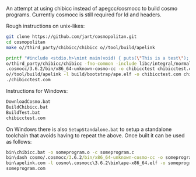 An attempt at using chibicc instead of apegcc/cosmocc to build cosmo programs.
Currently cosmocc is still required for ld and headers.

Rough instructions on unix-likes:
```sh
git clone https://github.com/jart/cosmopolitan.git
cd cosmopolitan
make o//third_party/chibicc/chibicc o//tool/build/apelink

printf "#include <stdio.h>\nint main(void) { puts(\"This is a test\"); }" > chibicctest.c
o/third_party/chibicc/chibicc -fno-common -include libc/integral/normalize.inc -isystem libc/isystem/ -o chibicctest.o -c chibicctest.c
.cosmocc/3.6.2/bin/x86_64-unknown-cosmo-cc -o chibicctest chibicctest.o
o//tool/build/apelink -l build/bootstrap/ape.elf -o chibicctest.com chibicctest
./chibicctest.com
```

Instructions for Windows:
```cmd
DownloadCosmo.bat
BuildChibicc.bat
BuildTest.bat
chibicctest.com
```

On Windows there is also `SetupStandalone.bat` to setup a standalone toolchain that avoids having to repeat the above.
Once built it can be used as follows:
```cmd
bin\chibicc.bat -o someprogram.o -c someprogram.c
bin\dash cosmo/.cosmocc/3.6.2/bin/x86_64-unknown-cosmo-cc -o someprogram someprogram.o
bin\apelink.com -l cosmo\.cosmocc\3.6.2\bin\ape-x86_64.elf -o someprogram.com someprogram
someprogram.com
```
